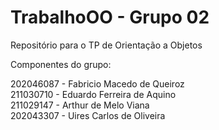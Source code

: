 # TrabalhoOO - Grupo 02
Repositório para o TP de Orientação a Objetos

Componentes do grupo:  

202046087 - Fabricio Macedo de Queiroz  
211030710 - Eduardo Ferreira de Aquino  
211029147 - Arthur de Melo Viana  
202043307 - Uires Carlos de Oliveira
